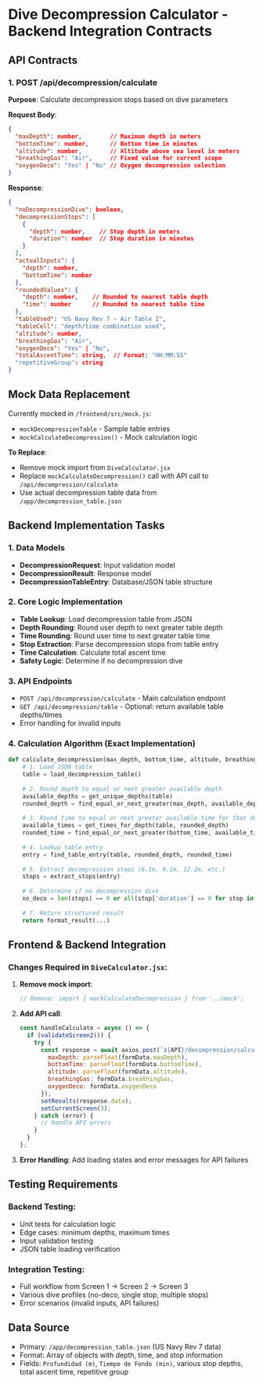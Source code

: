 # Dive Decompression Calculator - Backend Integration Contracts

## API Contracts

### 1. POST /api/decompression/calculate
**Purpose**: Calculate decompression stops based on dive parameters

**Request Body**:
```json
{
  "maxDepth": number,        // Maximum depth in meters
  "bottomTime": number,      // Bottom time in minutes  
  "altitude": number,        // Altitude above sea level in meters
  "breathingGas": "Air",     // Fixed value for current scope
  "oxygenDeco": "Yes" | "No" // Oxygen decompression selection
}
```

**Response**:
```json
{
  "noDecompressionDive": boolean,
  "decompressionStops": [
    {
      "depth": number,    // Stop depth in meters
      "duration": number  // Stop duration in minutes
    }
  ],
  "actualInputs": {
    "depth": number,
    "bottomTime": number
  },
  "roundedValues": {
    "depth": number,    // Rounded to nearest table depth
    "time": number      // Rounded to nearest table time
  },
  "tableUsed": "US Navy Rev 7 – Air Table I",
  "tableCell": "depth/time combination used",
  "altitude": number,
  "breathingGas": "Air", 
  "oxygenDeco": "Yes" | "No",
  "totalAscentTime": string,  // Format: "HH:MM:SS"
  "repetitiveGroup": string
}
```

## Mock Data Replacement

Currently mocked in `/frontend/src/mock.js`:
- `mockDecompressionTable` - Sample table entries
- `mockCalculateDecompression()` - Mock calculation logic

**To Replace**: 
- Remove mock import from `DiveCalculator.jsx`
- Replace `mockCalculateDecompression()` call with API call to `/api/decompression/calculate`
- Use actual decompression table data from `/app/decompression_table.json`

## Backend Implementation Tasks

### 1. Data Models
- **DecompressionRequest**: Input validation model
- **DecompressionResult**: Response model
- **DecompressionTableEntry**: Database/JSON table structure

### 2. Core Logic Implementation
- **Table Lookup**: Load decompression table from JSON
- **Depth Rounding**: Round user depth to next greater table depth
- **Time Rounding**: Round user time to next greater table time  
- **Stop Extraction**: Parse decompression stops from table entry
- **Time Calculation**: Calculate total ascent time
- **Safety Logic**: Determine if no decompression dive

### 3. API Endpoints
- `POST /api/decompression/calculate` - Main calculation endpoint
- `GET /api/decompression/table` - Optional: return available table depths/times
- Error handling for invalid inputs

### 4. Calculation Algorithm (Exact Implementation)
```python
def calculate_decompression(max_depth, bottom_time, altitude, breathing_gas, oxygen_deco):
    # 1. Load JSON table
    table = load_decompression_table()
    
    # 2. Round depth to equal or next greater available depth
    available_depths = get_unique_depths(table)
    rounded_depth = find_equal_or_next_greater(max_depth, available_depths)
    
    # 3. Round time to equal or next greater available time for that depth
    available_times = get_times_for_depth(table, rounded_depth)
    rounded_time = find_equal_or_next_greater(bottom_time, available_times)
    
    # 4. Lookup table entry
    entry = find_table_entry(table, rounded_depth, rounded_time)
    
    # 5. Extract decompression stops (6.1m, 9.1m, 12.2m, etc.)
    stops = extract_stops(entry)
    
    # 6. Determine if no decompression dive
    no_deco = len(stops) == 0 or all(stop['duration'] == 0 for stop in stops)
    
    # 7. Return structured result
    return format_result(...)
```

## Frontend & Backend Integration

### Changes Required in `DiveCalculator.jsx`:

1. **Remove mock import**:
   ```javascript
   // Remove: import { mockCalculateDecompression } from '../mock';
   ```

2. **Add API call**:
   ```javascript
   const handleCalculate = async () => {
     if (validateScreen2()) {
       try {
         const response = await axios.post(`${API}/decompression/calculate`, {
           maxDepth: parseFloat(formData.maxDepth),
           bottomTime: parseFloat(formData.bottomTime), 
           altitude: parseFloat(formData.altitude),
           breathingGas: formData.breathingGas,
           oxygenDeco: formData.oxygenDeco
         });
         setResults(response.data);
         setCurrentScreen(3);
       } catch (error) {
         // Handle API errors
       }
     }
   };
   ```

3. **Error Handling**: Add loading states and error messages for API failures

## Testing Requirements

### Backend Testing:
- Unit tests for calculation logic
- Edge cases: minimum depths, maximum times
- Input validation testing
- JSON table loading verification

### Integration Testing:
- Full workflow from Screen 1 → Screen 2 → Screen 3
- Various dive profiles (no-deco, single stop, multiple stops)
- Error scenarios (invalid inputs, API failures)

## Data Source
- Primary: `/app/decompression_table.json` (US Navy Rev 7 data)
- Format: Array of objects with depth, time, and stop information
- Fields: `Profundidad (m)`, `Tiempo de Fondo (min)`, various stop depths, total ascent time, repetitive group